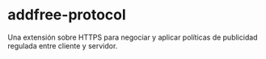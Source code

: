 # addfree-protocol
Una extensión sobre HTTPS para negociar y aplicar políticas de publicidad regulada entre cliente y servidor.

